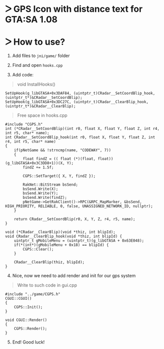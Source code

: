 # ᐳ GPS Icon with distance text for GTA:SA 1.08

# ᐳ How to use?
1) Add files to `jni/game/` folder

2) Find and open `hooks.cpp`

3) Add code:
> void InstallHooks()
```
SetUpHook(g_libGTASA+0x3DAF84, (uintptr_t)CRadar__SetCoordBlip_hook, (uintptr_t*)&CRadar__SetCoordBlip);
SetUpHook(g_libGTASA+0x3DC27C, (uintptr_t)CRadar__ClearBlip_hook, (uintptr_t*)&CRadar__ClearBlip);
```
> Free space in hooks.cpp
```
#include "CGPS.h"
int (*CRadar__SetCoordBlip)(int r0, float X, float Y, float Z, int r4, int r5, char* name);
int CRadar__SetCoordBlip_hook(int r0, float X, float Y, float Z, int r4, int r5, char* name)
{
	if(pNetGame && !strncmp(name, "CODEWAY", 7))
	{
		float findZ = (( float (*)(float, float))(g_libGTASA+0x3C3DD8+1))(X, Y);
		findZ += 1.5f;

        CGPS::SetTarget({ X, Y, findZ });

		RakNet::BitStream bsSend;
		bsSend.Write(X);
		bsSend.Write(Y);
		bsSend.Write(findZ);
		pNetGame->GetRakClient()->RPC(&RPC_MapMarker, &bsSend, HIGH_PRIORITY, RELIABLE, 0, false, UNASSIGNED_NETWORK_ID, nullptr);
	}

	return CRadar__SetCoordBlip(r0, X, Y, Z, r4, r5, name);
}

void (*CRadar__ClearBlip)(void *thiz, int blipId);
void CRadar__ClearBlip_hook(void *thiz, int blipId) {
    uintptr_t gMobileMenu = (uintptr_t)(g_libGTASA + 0x63E048);
    if(*(int*)(gMobileMenu + 0x18) == blipId) {
        CGPS::Clear();
    }

    CRadar__ClearBlip(thiz, blipId);
}
```

4) Nice, now we need to add render and init for our gps system
> Write to such code in gui.cpp
```
#include "../game/CGPS.h"
CGUI::CGUI()
{
    CGPS::Init();
}

void CGUI::Render()
{
    CGPS::Render();
}
```

5) End! Good luck!

